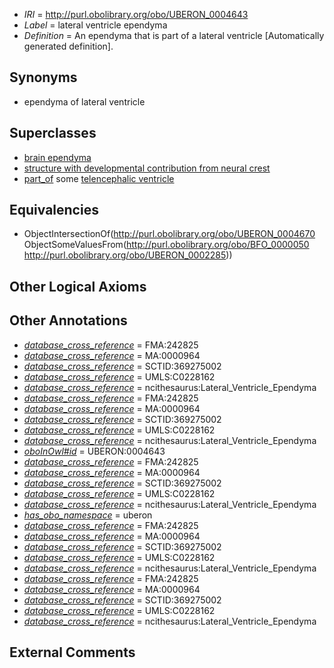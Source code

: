  * *IRI* = http://purl.obolibrary.org/obo/UBERON_0004643
 * *Label* = lateral ventricle ependyma
 * *Definition* = An ependyma that is part of a lateral ventricle [Automatically generated definition].

## Synonyms

 * ependyma of lateral ventricle

## Superclasses

 * [brain ependyma](../../UBERON/57/UBERON_0005357.md)
 * [structure with developmental contribution from neural crest](../../UBERON/14/UBERON_0010314.md)
 * [part_of](../../BFO/50/BFO_0000050.md) some [telencephalic ventricle](../../UBERON/85/UBERON_0002285.md)

## Equivalencies

 * ObjectIntersectionOf(<http://purl.obolibrary.org/obo/UBERON_0004670> ObjectSomeValuesFrom(<http://purl.obolibrary.org/obo/BFO_0000050> <http://purl.obolibrary.org/obo/UBERON_0002285>))

## Other Logical Axioms


## Other Annotations

 * *[database_cross_reference](../../ef/oboInOwl#hasDbXref.md)* = FMA:242825
 * *[database_cross_reference](../../ef/oboInOwl#hasDbXref.md)* = MA:0000964
 * *[database_cross_reference](../../ef/oboInOwl#hasDbXref.md)* = SCTID:369275002
 * *[database_cross_reference](../../ef/oboInOwl#hasDbXref.md)* = UMLS:C0228162
 * *[database_cross_reference](../../ef/oboInOwl#hasDbXref.md)* = ncithesaurus:Lateral_Ventricle_Ependyma
 * *[database_cross_reference](../../ef/oboInOwl#hasDbXref.md)* = FMA:242825
 * *[database_cross_reference](../../ef/oboInOwl#hasDbXref.md)* = MA:0000964
 * *[database_cross_reference](../../ef/oboInOwl#hasDbXref.md)* = SCTID:369275002
 * *[database_cross_reference](../../ef/oboInOwl#hasDbXref.md)* = UMLS:C0228162
 * *[database_cross_reference](../../ef/oboInOwl#hasDbXref.md)* = ncithesaurus:Lateral_Ventricle_Ependyma
 * *[oboInOwl#id](../../id/oboInOwl#id.md)* = UBERON:0004643
 * *[database_cross_reference](../../ef/oboInOwl#hasDbXref.md)* = FMA:242825
 * *[database_cross_reference](../../ef/oboInOwl#hasDbXref.md)* = MA:0000964
 * *[database_cross_reference](../../ef/oboInOwl#hasDbXref.md)* = SCTID:369275002
 * *[database_cross_reference](../../ef/oboInOwl#hasDbXref.md)* = UMLS:C0228162
 * *[database_cross_reference](../../ef/oboInOwl#hasDbXref.md)* = ncithesaurus:Lateral_Ventricle_Ependyma
 * *[has_obo_namespace](../../ce/oboInOwl#hasOBONamespace.md)* = uberon
 * *[database_cross_reference](../../ef/oboInOwl#hasDbXref.md)* = FMA:242825
 * *[database_cross_reference](../../ef/oboInOwl#hasDbXref.md)* = MA:0000964
 * *[database_cross_reference](../../ef/oboInOwl#hasDbXref.md)* = SCTID:369275002
 * *[database_cross_reference](../../ef/oboInOwl#hasDbXref.md)* = UMLS:C0228162
 * *[database_cross_reference](../../ef/oboInOwl#hasDbXref.md)* = ncithesaurus:Lateral_Ventricle_Ependyma
 * *[database_cross_reference](../../ef/oboInOwl#hasDbXref.md)* = FMA:242825
 * *[database_cross_reference](../../ef/oboInOwl#hasDbXref.md)* = MA:0000964
 * *[database_cross_reference](../../ef/oboInOwl#hasDbXref.md)* = SCTID:369275002
 * *[database_cross_reference](../../ef/oboInOwl#hasDbXref.md)* = UMLS:C0228162
 * *[database_cross_reference](../../ef/oboInOwl#hasDbXref.md)* = ncithesaurus:Lateral_Ventricle_Ependyma

## External Comments

